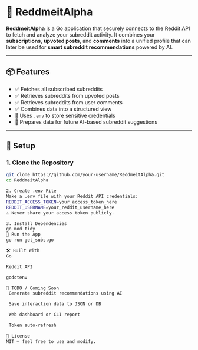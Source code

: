 # 🧠 ReddmeitAlpha

**ReddmeitAlpha** is a Go application that securely connects to the Reddit API to fetch and analyze your subreddit activity. It combines your **subscriptions**, **upvoted posts**, and **comments** into a unified profile that can later be used for **smart subreddit recommendations** powered by AI.

---

## 📦 Features

- ✅ Fetches all subscribed subreddits  
- ✅ Retrieves subreddits from upvoted posts  
- ✅ Retrieves subreddits from user comments  
- ✅ Combines data into a structured view  
- 🔐 Uses `.env` to store sensitive credentials  
- 🧠 Prepares data for future AI-based subreddit suggestions

---

## 🔧 Setup

### 1. Clone the Repository

```bash
git clone https://github.com/your-username/ReddmeitAlpha.git
cd ReddmeitAlpha

2. Create .env File
Make a .env file with your Reddit API credentials:
REDDIT_ACCESS_TOKEN=your_access_token_here
REDDIT_USERNAME=your_reddit_username_here
⚠️ Never share your access token publicly.

3. Install Dependencies
go mod tidy
🚀 Run the App
go run get_subs.go

🛠 Built With
Go

Reddit API

godotenv

📌 TODO / Coming Soon
 Generate subreddit recommendations using AI

 Save interaction data to JSON or DB

 Web dashboard or CLI report

 Token auto-refresh

📄 License
MIT – feel free to use and modify.

```
